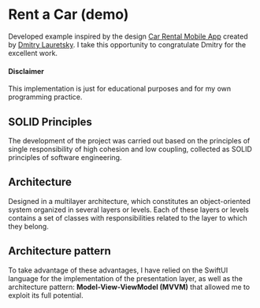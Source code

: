 # Rent a Car (demo)

Developed example inspired by the design [Car Rental Mobile App](https://dribbble.com/shots/16327847-Car-Rental-Mobile-App?utm_source=Clipboard_Shot&utm_campaign=dlauretsky&utm_content=Car%20Rental%20Mobile%20App&utm_medium=Social_Share&utm_source=Clipboard_Shot&utm_campaign=dlauretsky&utm_content=Car%20Rental%20Mobile%20App&utm_medium=Social_Share) created by [Dmitry Lauretsky](https://dribbble.com/dlauretsky). I take this opportunity to congratulate Dmitry for the excellent work.

#### Disclaimer
This implementation is just for educational purposes and for my own programming practice.

## SOLID Principles
The development of the project was carried out based on the principles of single responsibility of high cohesion and low coupling, collected as SOLID principles of software engineering. 

## Architecture
Designed in a multilayer architecture, which constitutes an object-oriented system organized in several layers or levels. Each of these layers or levels contains a set of classes with responsibilities related to the layer to which they belong.  

## Architecture pattern
To take advantage of these advantages, I have relied on the SwiftUI language for the implementation of the presentation layer, as well as the architecture pattern: **Model-View-ViewModel (MVVM)** that allowed me to exploit its full potential.

